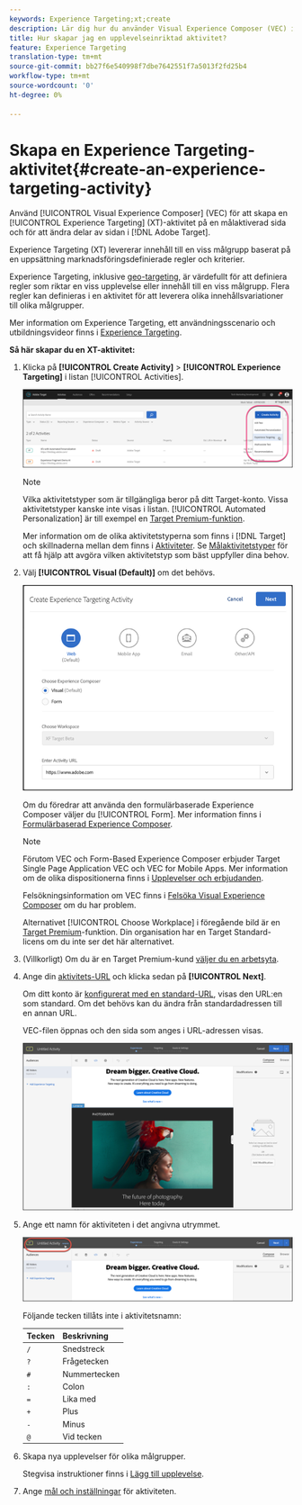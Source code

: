 ```yaml
---
keywords: Experience Targeting;xt;create
description: Lär dig hur du använder Visual Experience Composer (VEC) i Adobe Target för att skapa en Experience Targeting-aktivitet (XT) på en målaktiverad sida.
title: Hur skapar jag en upplevelseinriktad aktivitet?
feature: Experience Targeting
translation-type: tm+mt
source-git-commit: bb27f6e540998f7dbe7642551f7a5013f2fd25b4
workflow-type: tm+mt
source-wordcount: '0'
ht-degree: 0%

---
```



# Skapa en Experience Targeting-aktivitet{#create-an-experience-targeting-activity}

Använd [!UICONTROL Visual Experience Composer] (VEC) för att skapa en [!UICONTROL Experience Targeting] (XT)-aktivitet på en målaktiverad sida och för att ändra delar av sidan i [!DNL Adobe Target].

Experience Targeting (XT) levererar innehåll till en viss målgrupp baserat på en uppsättning marknadsföringsdefinierade regler och kriterier.

Experience Targeting, inklusive [geo-targeting](/help/c-target/c-audiences/c-target-rules/geo.md), är värdefullt för att definiera regler som riktar en viss upplevelse eller innehåll till en viss målgrupp. Flera regler kan definieras i en aktivitet för att leverera olika innehållsvariationer till olika målgrupper.

Mer information om Experience Targeting, ett användningsscenario och utbildningsvideor finns i [Experience Targeting](/help/c-activities/t-experience-target/experience-target.md).

**Så här skapar du en XT-aktivitet:**

1. Klicka på **[!UICONTROL Create Activity]** > **[!UICONTROL Experience Targeting]** i listan [!UICONTROL Activities].

   ![Skapa aktivitet > Experience Targeting](/help/c-activities/t-experience-target/t-xt-create/assets/xt_select-1.png)

   >[!NOTE]
   >
   >Vilka aktivitetstyper som är tillgängliga beror på ditt Target-konto. Vissa aktivitetstyper kanske inte visas i listan. [!UICONTROL Automated Personalization] är till exempel en [Target Premium-funktion](/help/c-intro/intro.md#premium).
   >
   >Mer information om de olika aktivitetstyperna som finns i [!DNL Target] och skillnaderna mellan dem finns i [Aktiviteter](/help/c-activities/activities.md#concept_D317A95A1AB54674BA7AB65C7985BA03). Se [Målaktivitetstyper](/help/c-activities/target-activities-guide.md) för att få hjälp att avgöra vilken aktivitetstyp som bäst uppfyller dina behov.

1. Välj **[!UICONTROL Visual (Default)]** om det behövs.

   ![Dialogrutan Skapa aktivitet för mål för upplevelse](/help/c-activities/t-experience-target/t-xt-create/assets/form_url-new.png)

   Om du föredrar att använda den formulärbaserade Experience Composer väljer du [!UICONTROL Form]. Mer information finns i [Formulärbaserad Experience Composer](/help/c-experiences/form-experience-composer.md).

   >[!NOTE]
   >
   >Förutom VEC och Form-Based Experience Composer erbjuder Target Single Page Application VEC och VEC for Mobile Apps. Mer information om de olika dispositionerna finns i [Upplevelser och erbjudanden](/help/c-experiences/experiences.md).
   >
   >Felsökningsinformation om VEC finns i [Felsöka Visual Experience Composer](/help/c-experiences/c-visual-experience-composer/r-troubleshoot-composer/troubleshoot-composer.md) om du har problem.
   >
   >Alternativet [!UICONTROL Choose Workplace] i föregående bild är en [Target Premium](/help/c-intro/intro.md)-funktion. Din organisation har en Target Standard-licens om du inte ser det här alternativet.

1. (Villkorligt) Om du är en Target Premium-kund [väljer du en arbetsyta](/help/administrating-target/c-user-management/property-channel/property-channel.md).

1. Ange din [aktivitets-URL](/help/c-activities/t-experience-target/t-xt-create/xt-activity-url.md#concept_D28549AAA0A14E3BB5F05F32BE8ABC90) och klicka sedan på **[!UICONTROL Next]**.

   Om ditt konto är [konfigurerat med en standard-URL](/help/administrating-target/visual-experience-composer-set-up.md), visas den URL:en som standard. Om det behövs kan du ändra från standardadressen till en annan URL.

   VEC-filen öppnas och den sida som anges i URL-adressen visas.

   ![Upplevelseanpassad aktivitet inom VEC](/help/c-activities/t-experience-target/t-xt-create/assets/xt-in-vec.png)

1. Ange ett namn för aktiviteten i det angivna utrymmet.

   ![Namnfält](/help/c-activities/t-experience-target/t-xt-create/assets/xt_name-new.png)

   Följande tecken tillåts inte i aktivitetsnamn:

   | Tecken | Beskrivning |
   |--- |--- |
   | `/` | Snedstreck |
   | `?` | Frågetecken |
   | `#` | Nummertecken |
   | `:` | Colon |
   | `=` | Lika med |
   | `+` | Plus |
   | `-` | Minus |
   | `@` | Vid tecken |

1. Skapa nya upplevelser för olika målgrupper.

   Stegvisa instruktioner finns i [Lägg till upplevelse](/help/c-activities/t-experience-target/t-xt-create/xt-add-experience.md).

1. Ange [mål och inställningar](/help/c-activities/t-experience-target/t-xt-create/xt-goals-and-settings.md#reference_B25389FD6F3A4989801E740364B089CC) för aktiviteten.